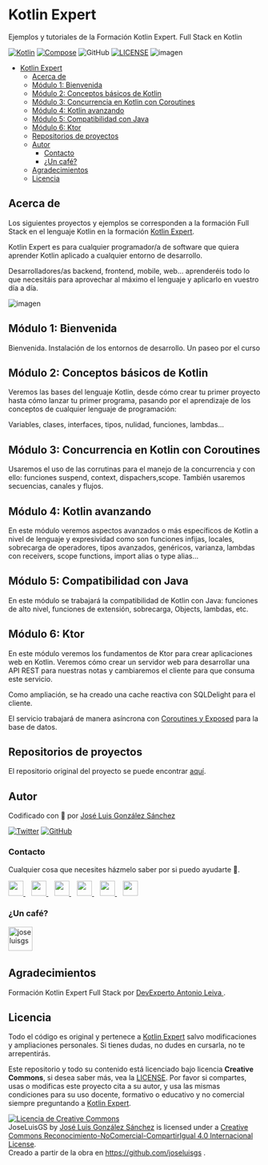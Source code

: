 # Kotlin Expert

Ejemplos y tutoriales de la Formación Kotlin Expert. Full Stack en Kotlin

[![Kotlin](https://img.shields.io/badge/Code-Kotlin-blueviolet)](https://kotlinlang.org/)
[![Compose](https://img.shields.io/badge/Code-Compose-blue)](https://www.jetbrains.com/es-es/lp/compose-mpp/)
![GitHub](https://img.shields.io/github/last-commit/joseluisgs/KotlinExpert)
[![LICENSE](https://img.shields.io/badge/Lisence-CC-%23e64545)](https://joseluisgs.github.io/docs/license/)
![imagen](./images/logo-grande-png.png)

- [Kotlin Expert](#kotlin-expert)
  - [Acerca de](#acerca-de)
  - [Módulo 1: Bienvenida](#módulo-1-bienvenida)
  - [Módulo 2: Conceptos básicos de Kotlin](#módulo-2-conceptos-básicos-de-kotlin)
  - [Módulo 3: Concurrencia en Kotlin con Coroutines](#módulo-3-concurrencia-en-kotlin-con-coroutines)
  - [Módulo 4: Kotlin avanzando](#módulo-4-kotlin-avanzando)
  - [Módulo 5: Compatibilidad con Java](#módulo-5-compatibilidad-con-java)
  - [Módulo 6: Ktor](#módulo-6-ktor)
  - [Repositorios de proyectos](#repositorios-de-proyectos)
  - [Autor](#autor)
    - [Contacto](#contacto)
    - [¿Un café?](#un-café)
  - [Agradecimientos](#agradecimientos)
  - [Licencia](#licencia)

## Acerca de

Los siguientes proyectos y ejemplos se corresponden a la formación Full Stack en el lenguaje Kotlin en la
formación [Kotlin Expert](https://kotlinexpert.com/).

Kotlin Expert es para cualquier programador/a de software que quiera aprender Kotlin aplicado a cualquier entorno de
desarrollo.

Desarrolladores/as backend, frontend, mobile, web… aprenderéis todo lo que necesitáis para aprovechar al máximo el
lenguaje y aplicarlo en vuestro día a día.

![imagen](./images/logo-grande-png.png)

## Módulo 1: Bienvenida

Bienvenida. Instalación de los entornos de desarrollo. Un paseo por el curso

## Módulo 2: Conceptos básicos de Kotlin

Veremos las bases del lenguaje Kotlin, desde cómo crear tu primer proyecto hasta cómo lanzar tu primer programa, pasando
por el aprendizaje de los conceptos de cualquier lenguaje de programación:

Variables, clases, interfaces, tipos, nulidad, funciones, lambdas...

## Módulo 3: Concurrencia en Kotlin con Coroutines

Usaremos el uso de las corrutinas para el manejo de la concurrencia y con ello: funciones suspend, context, dispachers,scope. También usaremos secuencias, canales y flujos.

## Módulo 4: Kotlin avanzando

En este módulo veremos aspectos avanzados o más específicos de Kotlin a nivel de lenguaje y expresividad como son funciones infijas, locales, sobrecarga de operadores, tipos avanzados, genéricos, varianza, lambdas con receivers, scope functions, import alias o type alias... 

## Módulo 5: Compatibilidad con Java

En este módulo se trabajará la compatibilidad de Kotlin con Java: funciones de alto nivel, funciones de extensión, sobrecarga, Objects, lambdas, etc.

## Módulo 6: Ktor

En este módulo veremos los fundamentos de Ktor para crear aplicaciones web en Kotlin. Veremos cómo crear un servidor web para desarrollar una API REST para nuestras notas y cambiaremos el cliente para que consuma este servicio.

Como ampliación, se ha creado una cache reactiva con SQLDelight para el cliente.

El servicio trabajará de manera asíncrona con [Coroutines y Exposed](https://github.com/JetBrains/Exposed/wiki/Transactions#working-with-coroutines) para la base de datos.

## Repositorios de proyectos
El repositorio original del proyecto se puede encontrar [aquí](https://github.com/DevExperto/kotlin-expert).

## Autor

Codificado con :sparkling_heart: por [José Luis González Sánchez](https://twitter.com/joseluisgonsan)

[![Twitter](https://img.shields.io/twitter/follow/joseluisgonsan?style=social)](https://twitter.com/joseluisgonsan)
[![GitHub](https://img.shields.io/github/followers/joseluisgs?style=social)](https://github.com/joseluisgs)

### Contacto

<p>
  Cualquier cosa que necesites házmelo saber por si puedo ayudarte 💬.
</p>
<p>
 <a href="https://joseluisgs.github.io/" target="_blank">
        <img src="https://joseluisgs.github.io/img/favicon.png" 
    height="30">
    </a>  &nbsp;&nbsp;
    <a href="https://github.com/joseluisgs" target="_blank">
        <img src="https://distreau.com/github.svg" 
    height="30">
    </a> &nbsp;&nbsp;
        <a href="https://twitter.com/joseluisgonsan" target="_blank">
        <img src="https://i.imgur.com/U4Uiaef.png" 
    height="30">
    </a> &nbsp;&nbsp;
    <a href="https://www.linkedin.com/in/joseluisgonsan" target="_blank">
        <img src="https://upload.wikimedia.org/wikipedia/commons/thumb/c/ca/LinkedIn_logo_initials.png/768px-LinkedIn_logo_initials.png" 
    height="30">
    </a>  &nbsp;&nbsp;
    <a href="https://discordapp.com/users/joseluisgs#3560" target="_blank">
        <img src="https://logodownload.org/wp-content/uploads/2017/11/discord-logo-4-1.png" 
    height="30">
    </a> &nbsp;&nbsp;
    <a href="https://g.dev/joseluisgs" target="_blank">
        <img loading="lazy" src="https://googlediscovery.com/wp-content/uploads/google-developers.png" 
    height="30">
    </a>    
</p>

### ¿Un café?

<p><a href="https://www.buymeacoffee.com/joseluisgs"> <img align="left" src="https://cdn.buymeacoffee.com/buttons/v2/default-blue.png" height="48" alt="joseluisgs" /></a></p><br><br><br>

## Agradecimientos

Formación Kotlin Expert Full Stack por [DevExperto Antonio Leiva ](https://devexperto.com/).

## Licencia

Todo el código es original y pertenece a [Kotlin Expert](https://kotlinexpert.com/) salvo modificaciones y ampliaciones
personales. Si tienes dudas, no dudes en cursarla, no te arrepentirás.

Este repositorio y todo su contenido está licenciado bajo licencia **Creative Commons**, si desea saber más, vea
la [LICENSE](https://joseluisgs.github.io/docs/license/). Por favor si compartes, usas o modificas este proyecto cita a
su autor, y usa las mismas condiciones para su uso docente, formativo o educativo y no comercial siempre preguntando
a [Kotlin Expert](https://kotlinexpert.com/).

<a rel="license" href="http://creativecommons.org/licenses/by-nc-sa/4.0/"><img alt="Licencia de Creative Commons" style="border-width:0" src="https://i.creativecommons.org/l/by-nc-sa/4.0/88x31.png" /></a><br /><span xmlns:dct="http://purl.org/dc/terms/" property="dct:title">
JoseLuisGS</span>
by <a xmlns:cc="http://creativecommons.org/ns#" href="https://joseluisgs.github.io/" property="cc:attributionName" rel="cc:attributionURL">
José Luis González Sánchez</a> is licensed under
a <a rel="license" href="http://creativecommons.org/licenses/by-nc-sa/4.0/">Creative Commons
Reconocimiento-NoComercial-CompartirIgual 4.0 Internacional License</a>.<br />Creado a partir de la obra
en <a xmlns:dct="http://purl.org/dc/terms/" href="https://github.com/joseluisgs" rel="dct:source">https://github.com/joseluisgs</a>
.
